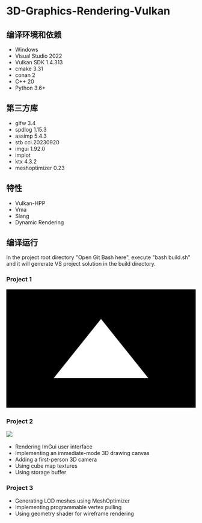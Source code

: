 # 3D-Graphics-Rendering-Vulkan

## 编译环境和依赖
* Windows
* Visual Studio 2022
* Vulkan SDK 1.4.313
* cmake 3.31
* conan 2
* C++ 20
* Python 3.6+

## 第三方库
* glfw 3.4
* spdlog 1.15.3
* assimp 5.4.3
* stb cci.20230920
* imgui 1.92.0
* implot
* ktx 4.3.2
* meshoptimizer 0.23

## 特性
* Vulkan-HPP
* Vma
* Slang
* Dynamic Rendering

## 编译运行
In the project root directory "Open Git Bash here", execute "bash build.sh" and it will generate VS project solution in the build directory.

### Project 1
![](https://github.com/jgw2000/3D-Graphics-Rendering-Vulkan/blob/main/results/project1.png)

### Project 2
![](https://github.com/jgw2000/3D-Graphics-Rendering-Vulkan/blob/main/results/project2.png)

* Rendering ImGui user interface
* Implementing an immediate-mode 3D drawing canvas
* Adding a first-person 3D camera
* Using cube map textures
* Using storage buffer

### Project 3

* Generating LOD meshes using MeshOptimizer
* Implementing programmable vertex pulling
* Using geometry shader for wireframe rendering